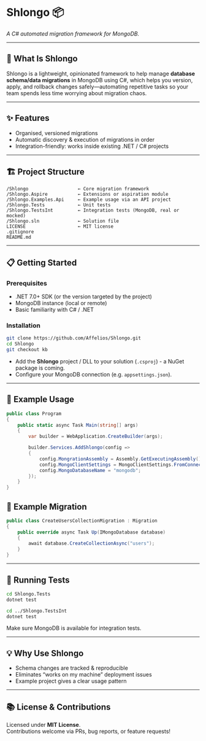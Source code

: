 # Shlongo 📦
*A C# automated migration framework for MongoDB.*

---

## 🚀 What Is Shlongo
Shlongo is a lightweight, opinionated framework to help manage **database schema/data migrations** in MongoDB using C#, which helps you version, apply, and rollback changes safely—automating repetitive tasks so your team spends less time worrying about migration chaos.

---

## ✨ Features
- Organised, versioned migrations  
- Automatic discovery & execution of migrations in order  
- Integration-friendly: works inside existing .NET / C# projects  

---

## 🏗️ Project Structure
```
/Shlongo                  ← Core migration framework
/Shlongo.Aspire           ← Extensions or aspiration module
/Shlongo.Examples.Api     ← Example usage via an API project
/Shlongo.Tests            ← Unit tests
/Shlongo.TestsInt         ← Integration tests (MongoDB, real or mocked)
/Shlongo.sln              ← Solution file
LICENSE                   ← MIT license
.gitignore
README.md
```

---

## 📋 Getting Started

### Prerequisites
- .NET 7.0+ SDK (or the version targeted by the project)  
- MongoDB instance (local or remote)  
- Basic familiarity with C# / .NET  

### Installation
```bash
git clone https://github.com/Affelios/Shlongo.git
cd Shlongo
git checkout kb
```

- Add the **Shlongo** project / DLL to your solution (`.csproj`) - a NuGet package is coming.  
- Configure your MongoDB connection (e.g. `appsettings.json`).  

---

## 🔌 Example Usage
```csharp
public class Program
{
    public static async Task Main(string[] args)
    {
        var builder = WebApplication.CreateBuilder(args);

        builder.Services.AddShlongo(config =>
        {
            config.MongrationAssembly = Assembly.GetExecutingAssembly();
            config.MongoClientSettings = MongoClientSettings.FromConnectionString(builder.Configuration.GetConnectionString("mongo"));
            config.MongoDatabaseName = "mongodb";
        });
    }
}
```

## 🔌 Example Migration
```csharp
public class CreateUsersCollectionMigration : Migration
{
    public override async Task Up(IMongoDatabase database)
    {
        await database.CreateCollectionAsync("users");
    }
}
```

---

## 🧪 Running Tests
```bash
cd Shlongo.Tests
dotnet test

cd ../Shlongo.TestsInt
dotnet test
```
Make sure MongoDB is available for integration tests.

---

## 💡 Why Use Shlongo
- Schema changes are tracked & reproducible  
- Eliminates “works on my machine” deployment issues  
- Example project gives a clear usage pattern  

---

## 📚 License & Contributions
Licensed under **MIT License**.  
Contributions welcome via PRs, bug reports, or feature requests!  
